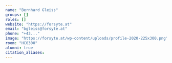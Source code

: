 ```yaml
---
name: "Bernhard Gleiss"
groups: []
roles: []
website: "https://forsyte.at"
email: "bgleiss@forsyte.at"
phone: "+43..."
image: "https://forsyte.at/wp-content/uploads/profile-2020-225x300.png"
room: "HC0300"
alumni: true
citation_aliases:
---
```


<!--
Your custom content goes here.
-->